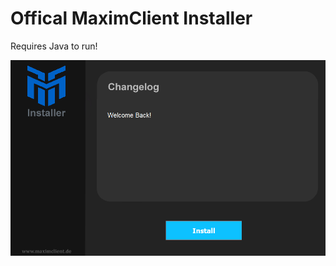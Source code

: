 # Offical MaximClient Installer

Requires Java to run!

![Installer](https://github.com/JavaDevMC/images/blob/main/Bild_2022-11-30_210029907.png?raw=true)


